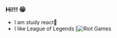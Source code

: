 ### Hi!!! 😁
- I am study react📘
- I like League of Legends 
[![Riot Games](https://img.shields.io/badge/Riot_Games-D32936?style=for-the-badge&logo=riot-games&logoColor=white)

<!--
**KimSeolHee/KimSeolHee** is a ✨ _special_ ✨ repository because its `README.md` (this file) appears on your GitHub profile.

Here are some ideas to get you started:

- 🔭 I’m currently working on ...
- 🌱 I’m currently learning ...
- 👯 I’m looking to collaborate on ...
- 🤔 I’m looking for help with ...
- 💬 Ask me about ...
- 📫 How to reach me: ...
- 😄 Pronouns: ...
- ⚡ Fun fact: ...
-->
